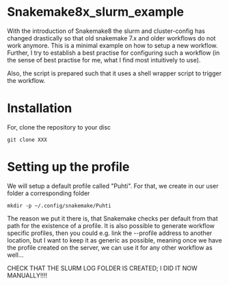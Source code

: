 # Snakemake8x_slurm_example

With the introduction of Snakemake8 the slurm and cluster-config has changed drastically so that old snakemake 7.x and older workflows do not work anymore. This is a minimal example on how to setup a new workflow. Further, I try to establish a best practise for configuring such a workflow (in the sense of best practise for me, what I find most intuitively to use).

Also, the script is prepared such that it uses a shell wrapper script to trigger the workflow.

# Installation

For, clone the repository to your disc

```
git clone XXX
```

# Setting up the profile
We will setup a default profile called "Puhti". For that, we create in our user folder a corresponding folder

```
mkdir -p ~/.config/snakemake/Puhti
```

The reason we put it there is, that Snakemake checks per default from that path for the existence of a profile. It is also possible to generate workflow specific profiles, then you could e.g. link the --profile address to another location, but I want to keep it as generic as possible, meaning once we have the profile created on the server, we can use it for any other workflow as well...

CHECK THAT THE SLURM LOG FOLDER IS CREATED; I DID IT NOW MANUALLY!!!!
